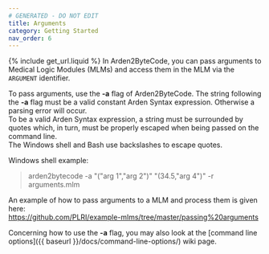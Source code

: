 ```yaml
---
# GENERATED - DO NOT EDIT
title: Arguments
category: Getting Started
nav_order: 6
---
```

{% include get_url.liquid %}
In Arden2ByteCode, you can pass arguments to Medical Logic Modules (MLMs) and access them in the MLM via the `ARGUMENT` identifier.

To pass arguments, use the **-a** flag of Arden2ByteCode. The string following the **-a** flag must be a valid constant Arden Syntax expression. Otherwise a parsing error will occur.  
To be a valid Arden Syntax expression, a string must be surrounded by quotes which, in turn, must be properly escaped when being passed on the command line.  
The Windows shell and Bash use backslashes to escape quotes.

Windows shell example:

> arden2bytecode -a "(\"arg 1\",\"arg 2\")" "(34.5,\"arg 4\")" -r arguments.mlm

An example of how to pass arguments to a MLM and process them is given here:  
<https://github.com/PLRI/example-mlms/tree/master/passing%20arguments>

Concerning how to use the **-a** flag, you may also look at the [command line options]({{ baseurl }}/docs/command-line-options/) wiki page.
